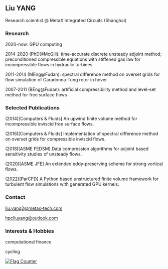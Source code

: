 ## Liu YANG 


Research scientist @ MetaX Integrated Circuits (Shanghai)

### Research
2020-now: GPU computing  

2014-2020 (PhD@McGill): time-accurate discrete unsteady adjoint method;   
           preconditioned compressible equations with stiffened gas law for incompressible flows in hydraulic turbines 


2011-2014 (MEng@Fudan): spectral difference method on overset grids for flow simulation of Caradonna-Tung rotor in hover   


2007-2011 (BEng@Fudan): artificial compressibility method and level-set method for free surface flows  

### Selected Publications  
(2014)[Computers & Fluids] An upwind finite volume method for incompressible inviscid free surface flows.    

(2016)[Computers & Fluids] Implementation of spectral difference method on overset grids for compressible inviscid flows.  

(2018)[ASME FEDSM] Data compression algorithms for adjoint based sensitivity studies of unsteady flows.  

(2020)[ASME JFE] An extended eddy-preserving scheme for strong vortical flows.  

(2022)[ParCFD] A Python based unstructured finite volume framework for turbulent flow simulations with generated GPU kernels.  
  
### Contact
liu.yang2@metax-tech.com  


hpcliuyang@outlook.com  

### Interests & Hobbies  
computational finance  

cycling  

<a href="https://info.flagcounter.com/edAp"><img src="https://s01.flagcounter.com/count2/edAp/bg_FFFFFF/txt_000000/border_CCCCCC/columns_2/maxflags_10/viewers_0/labels_0/pageviews_0/flags_0/percent_0/" alt="Flag Counter" border="0"></a>

